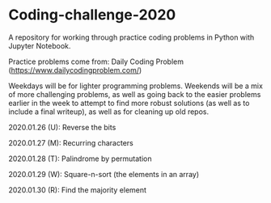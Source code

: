 # Coding-challenge-2020
A repository for working through practice coding problems in Python with Jupyter Notebook. 

Practice problems come from: Daily Coding Problem (https://www.dailycodingproblem.com/)  

Weekdays will be for lighter programming problems. Weekends will be a mix of more challenging problems, as well as going back to the easier problems earlier in the week to attempt to find more robust solutions (as well as to include a final writeup), as well as for cleaning up old repos. 

2020.01.26 (U): Reverse the bits 

2020.01.27 (M): Recurring characters

2020.01.28 (T): Palindrome by permutation

2020.01.29 (W): Square-n-sort (the elements in an array)

2020.01.30 (R): Find the majority element
